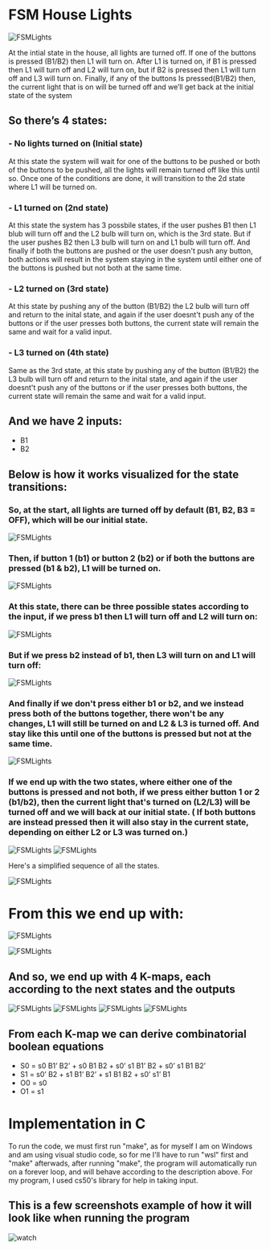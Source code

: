 # FSM House Lights
![FSMLights](https://cdn.discordapp.com/attachments/734045662169137234/1052499794473517066/image.png)

  At the intial state in the house, all lights are turned off. If one of the buttons is pressed (B1/B2) then L1 will turn on.  After L1 is turned on, if B1 is pressed then L1 will turn off and L2 will turn on, but if B2 is pressed then L1 will turn off and L3 will turn on. Finally, if any of the buttons Is pressed(B1/B2) then, the current light that is on will be turned off and we’ll get back at the initial state of the system
  
## So there’s 4 states:
### -	No lights turned on (Initial state)
At this state the system will wait for one of the buttons to be pushed or both of the buttons to be pushed, all the lights will remain turned off like this until so. Once one of the conditions are done, it will transition to the 2d state where L1 will be turned on.
### -	L1 turned on (2nd state)
At this state the system has 3 possbile states, if the user pushes B1 then L1 blub will turn off and the L2 bulb will turn on, which is the 3rd state. But if the user pushes B2 then L3 bulb will turn on and L1 bulb will turn off. And finally if both the buttons are pushed or the user doesn't push any button, both actions will result in the system staying in the system until either one of the buttons is pushed but not both at the same time.
### -	L2 turned on (3rd state)
At this state by pushing any of the button (B1/B2) the L2 bulb will turn off and return to the inital state, and again if the user doesnt't push any of the buttons or if the user presses both buttons, the current state will remain the same and wait for a valid input.
### -	L3 turned on (4th state)
Same as the 3rd state, at this state by pushing any of the button (B1/B2) the L3 bulb will turn off and return to the inital state, and again if the user doesnt't push any of the buttons or if the user presses both buttons, the current state will remain the same and wait for a valid input.

## And we have 2 inputs:
-	B1
-	B2

## Below is how it works visualized for the state transitions: 

### So, at the start, all lights are turned off by default (B1, B2, B3 = OFF), which will be our initial state.

![FSMLights](https://cdn.discordapp.com/attachments/734045662169137234/1052499794473517066/image.png)

### Then, if button 1 (b1) or button 2 (b2) or if both the buttons are pressed (b1 & b2), L1 will be turned on.

![FSMLights](https://cdn.discordapp.com/attachments/734045662169137234/1052958324032802837/image.png)

### At this state, there can be three possible states according to the input, if we press b1 then L1 will turn off and L2 will turn on:

![FSMLights](https://cdn.discordapp.com/attachments/734045662169137234/1052962252954812416/image.png)

### But if we press b2 instead of b1, then L3 will turn on and L1 will turn off:

![FSMLights](https://cdn.discordapp.com/attachments/734045662169137234/1052962058573979729/image.png)

### And finally if we don't press either b1 or b2, and we instead press both of the buttons together, there won't be any changes, L1 will still be turned on and L2 & L3 is turned off. And stay like this until one of the buttons is pressed but not at the same time.

![FSMLights](https://cdn.discordapp.com/attachments/734045662169137234/1052958324032802837/image.png)

### If we end up with the two states, where either one of the buttons is pressed and not both, if we press either button 1 or 2 (b1/b2), then the current light that's turned on (L2/L3) will be turned off and we will back at our initial state. ( If both buttons are instead pressed then it will also stay in the current state, depending on either L2 or L3 was turned on.)

![FSMLights](https://cdn.discordapp.com/attachments/734045662169137234/1052964504281026590/image.png)
![FSMLights](https://cdn.discordapp.com/attachments/734045662169137234/1052964678428528670/image.png)

Here's a simplified sequence of all the states.

![FSMLights](https://cdn.discordapp.com/attachments/1025308569882599476/1063121364162203668/image.png)

 # From this we end up with:
 
![FSMLights](https://cdn.discordapp.com/attachments/734045662169137234/1052500250637631501/image.png)
 
![FSMLights](https://cdn.discordapp.com/attachments/734045662169137234/1052500271441387520/image.png)

## And so, we end up with 4 K-maps, each according to the next states and the outputs

![FSMLights](https://cdn.discordapp.com/attachments/734045662169137234/1052500512710328330/image.png)
![FSMLights](https://cdn.discordapp.com/attachments/734045662169137234/1052500531161079808/image.png)
![FSMLights](https://cdn.discordapp.com/attachments/734045662169137234/1052500535082745876/image.png)
![FSMLights](https://cdn.discordapp.com/attachments/734045662169137234/1052500546017316894/image.png)

## From each K-map we can derive combinatorial boolean equations

- S0 = s0 B1’ B2’ + s0 B1 B2 + s0’ s1 B1’ B2 + s0’ s1 B1 B2’
- S1 = s0’ B2 + s1 B1’ B2’ + s1 B1 B2 + s0’ s1’ B1
- O0  = s0
- O1 = s1

# Implementation in C

To run the code, we must first run "make", as for myself I am on Windows and am using visual studio code, so for me I'll have to run "wsl" first and "make" afterwads, after running "make", the program will automatically run on a forever loop, and will behave according to the description above. For my program, I used cs50's library for help in taking input.

## This is a few screenshots example of how it will look like when running the program

![watch](https://gyazo.com/d50bc7d4f5b4396318d2c1abf960630b)

